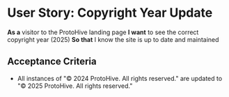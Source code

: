 # User Story: Copyright Year Update

**As a** visitor to the ProtoHive landing page
**I want** to see the correct copyright year (2025)
**So that** I know the site is up to date and maintained

## Acceptance Criteria
- All instances of "© 2024 ProtoHive. All rights reserved." are updated to "© 2025 ProtoHive. All rights reserved."
